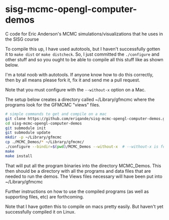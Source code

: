 # sisg-mcmc-opengl-computer-demos

C code for Eric Anderson's MCMC simulations/visualizations that he uses in the SISG course

To compile this up, I have used autotools, but I haven't successfully gotten it to 
`make dist` or `make distcheck`.  So, I just committed the `./configure` and other
stuff and so you ought to be able to compile all this stuff like as shown below.

I'm a total noob with autotools.  If anyone know how to do this correctly, then by all
means please fork it, fix it and send me a pull request.

Note that you must configure with the `--without-x` option on a Mac.

The setup below creates a directory called ~/Library/gfmcmc where the programs look for the
GFMCMC "views" files.

```sh
# simple commands to get and compile on a mac
git clone https://github.com/eriqande/sisg-mcmc-opengl-computer-demos.git
cd sisg-mcmc-opengl-computer-demos
git submodule init
git submodule update
mkdir -p ~/Library/gfmcmc
cp ./MCMC_Demos/* ~/Library/gfmcmc/
./configure --bindir=$(pwd)/MCMC_Demos --without-x  # --without-x is for Macs.  Leave that off for Linux
make
make install
```

That will put all the program binaries into the directory MCMC_Demos.  This then should be a directory with all the
programs and data files that are needed to run the demos.  The Views files necessary will have been put into ~/Library/gfmcmc


Further instructions on how to use the compiled programs (as well as supporting files, etc) are forthcoming.

Note that I have gotten this to compile on macs pretty easily.  But haven't yet successfully compiled it on
Linux.
